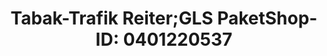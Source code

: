 ---
title: "Tabak-Trafik Reiter;GLS PaketShop-ID: 0401220537"
url: /wien/tabak-trafik-reiter-gls-paketshop-id-0401220537/
shop: Außenstelle
---